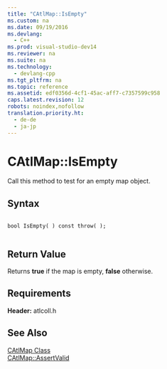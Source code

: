 ```yaml
---
title: "CAtlMap::IsEmpty"
ms.custom: na
ms.date: 09/19/2016
ms.devlang: 
  - C++
ms.prod: visual-studio-dev14
ms.reviewer: na
ms.suite: na
ms.technology: 
  - devlang-cpp
ms.tgt_pltfrm: na
ms.topic: reference
ms.assetid: edf0356d-4cf1-45ac-aff7-c7357599c958
caps.latest.revision: 12
robots: noindex,nofollow
translation.priority.ht: 
  - de-de
  - ja-jp
---
```

# CAtlMap::IsEmpty
Call this method to test for an empty map object.  
  
## Syntax  
  
```  
  
bool IsEmpty( ) const throw( );  
  
```  
  
## Return Value  
 Returns **true** if the map is empty, **false** otherwise.  
  
## Requirements  
 **Header:** atlcoll.h  
  
## See Also  
 [CAtlMap Class](../vs140/CAtlMap-Class.md)   
 [CAtlMap::AssertValid](../vs140/CAtlMap--AssertValid.md)